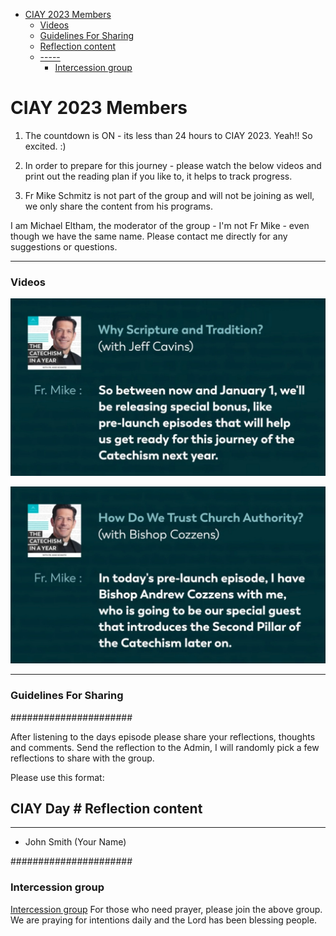 <!-- vim-markdown-toc GFM -->

* [CIAY 2023 Members](#ciay-2023-members)
    * [Videos](#videos)
    * [Guidelines For Sharing](#guidelines-for-sharing)
  * [Reflection content](#reflection-content)
  * [-----](#-----)
    * [Intercession group](#intercession-group)

<!-- vim-markdown-toc -->
# CIAY 2023 Members

1. The countdown is ON - its less than 24 hours to CIAY 2023. Yeah!! So excited. :)

2. In order to prepare for this journey - please watch the below videos and print out the reading plan if you like to, it helps to track progress.

3. Fr Mike Schmitz is not part of the group and will not be joining as well, we only share the content from his programs.  
  
  I am Michael Eltham, the moderator of the group - I'm not Fr Mike - even though we have the same name. 
  Please contact me directly for any suggestions or questions. 


---

### Videos

[![Why Scripture and Tradition?](https://github.com/fernal73/CIAY/blob/main/WhyScriptureAndTradition.jpg?raw=true)](https://youtu.be/xHxAU3FqQQ8 "Why Scripture and Tradition?")

[![How do we trust in Church authority?](https://github.com/fernal73/CIAY/blob/main/HowDoWeTrustInChurchAuthority.jpg?raw=true)](https://youtu.be/qiZPB2jCOYM "How do we trust in Church authority?")

---

### Guidelines For Sharing 

######################

After listening to the days episode please share your reflections, thoughts and comments.
Send the reflection to the Admin, I will randomly pick a few reflections to share with the group.  

Please use this format: 

CIAY Day #
Reflection content 
-----
-----

- John Smith (Your Name)

######################

### Intercession group
[Intercession group](https://chat.whatsapp.com/HLiWLGdeDz9DCgHFbH5qwc)
For those who need prayer, please join the above group. We are praying for intentions daily and the Lord has been blessing people.

